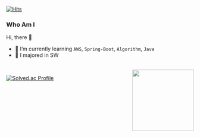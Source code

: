 
[![Hits](https://hits.seeyoufarm.com/api/count/incr/badge.svg?url=https%3A%2F%2Fgithub.com%2Fkakjzi&count_bg=%23F8B703&title_bg=%23968A0F&icon=&icon_color=%23E7E7E7&title=hits&edge_flat=false)](https://hits.seeyoufarm.com)
<!-- [![Instagram Badge](https://img.shields.io/badge/Instagram-9c38d1?style=flat&logo=Instagram&logoColor=white)](https://www.instagram.com/xuzzang_) -->

 
 
### Who Am I
Hi, there 🙌
- 🌱 I’m currently learning `AWS`, `Spring-Boot`, `Algorithm`, `Java`
- 🥇 I majored in SW

<br>

<img align='right' src="https://github-readme-stats.vercel.app/api?username=kakjzi" height="165">



[![Solved.ac Profile](http://mazassumnida.wtf/api/v2/generate_badge?boj=wldn1728)](https://solved.ac/wldn1728/)
